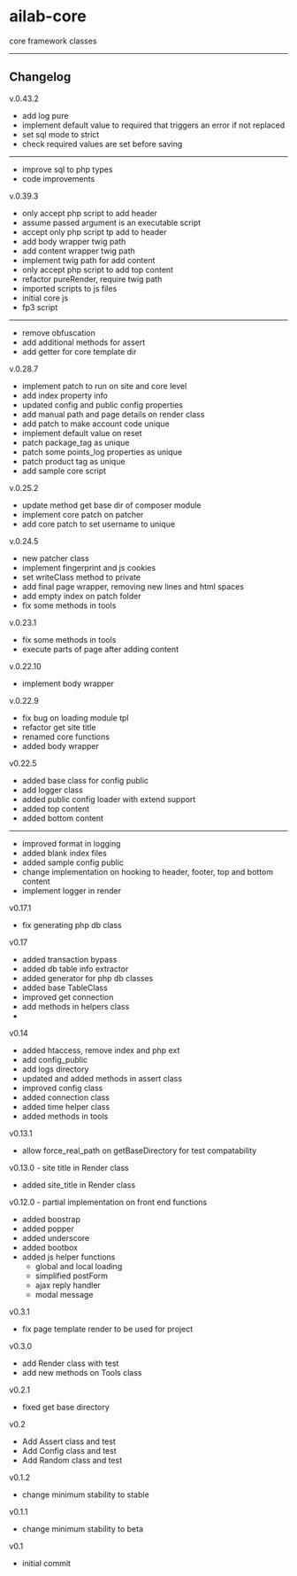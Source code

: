 # ailab-core
core framework classes

---
## Changelog

v.0.43.2
  - add log pure
  - implement default value to required that triggers an error if not replaced
  - set sql mode to strict
  - check required values are set before saving
---
  - improve sql to php types
  - code improvements

v.0.39.3
  - only accept php script to add header
  - assume passed argument is an executable script
  - accept only php script tp add to header
  - add body wrapper twig path
  - add content wrapper twig path
  - implement twig path for add content
  - only accept php script to add top content
  - refactor pureRender, require twig path
  - imported scripts to js files
  - initial core js
  - fp3 script
  --- 
  - remove obfuscation
  - add additional methods for assert
  - add getter for core template dir

v.0.28.7
  - implement patch to run on site and core level
  - add index property info
  - updated config and public config properties
  - add manual path and page details on render class
  - add patch to make account code unique
  - implement default value on reset
  - patch package_tag as unique
  - patch some points_log properties as unique
  - patch product tag as unique
  - add sample core script

v.0.25.2
  - update method get base dir of composer module
  - implement core patch on patcher
  - add core patch to set username to unique

v.0.24.5
  - new patcher class
  - implement fingerprint and js cookies
  - set writeClass method to private
  - add final page wrapper, removing new lines and html spaces
  - add empty index on patch folder
  - fix some methods in tools

v.0.23.1
  - fix some methods in tools
  - execute parts of page after adding content

v.0.22.10
  - implement body wrapper

v.0.22.9
  - fix bug on loading module tpl
  - refactor get site title
  - renamed core functions
  - added body wrapper

v0.22.5
  - added base class for config public
  - add logger class
  - added public config loader with extend support
  - added top content
  - added bottom content
  - ---
  - improved format in logging
  - added blank index files
  - added sample config public
  - change implementation on hooking to header, footer, top and bottom content
  - implement logger in render

v0.17.1
  - fix generating php db class

v0.17
  - added transaction bypass
  - added db table info extractor
  - added generator for php db classes
  - added base TableClass
  - improved get connection
  - add methods in helpers class
  - 

v0.14
  - added htaccess, remove index and php ext
  - add config_public
  - add logs directory
  - updated and added methods in assert class
  - improved config class
  - added connection class
  - added time helper class
  - added methods in tools

v0.13.1
  - allow force_real_path on getBaseDirectory for test compatability

v0.13.0 - site title in Render class
- added site_title in Render class

v0.12.0 - partial implementation on front end functions
- added boostrap
- added popper
- added underscore
- added bootbox
- added js helper functions
  - global and local loading
  - simplified postForm
  - ajax reply handler
  - modal message

v0.3.1
- fix page template render to be used for project

v0.3.0
- add Render class with test
- add new methods on Tools class

v0.2.1
- fixed get base directory

v0.2
- Add Assert class and test
- Add Config class and test
- Add Random class and test

v0.1.2
- change minimum stability to stable

v0.1.1
- change minimum stability to beta

v0.1
- initial commit